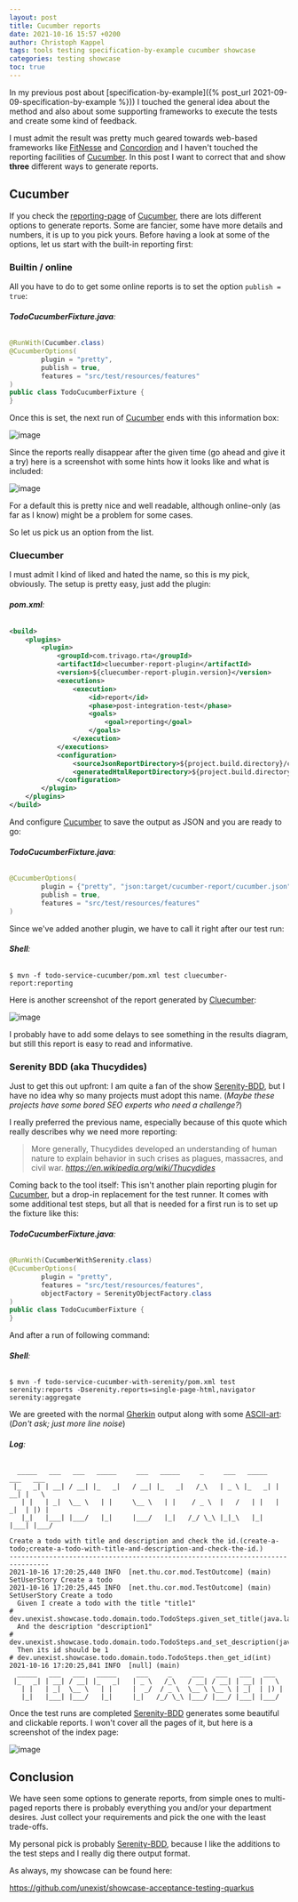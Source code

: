 ```yaml
---
layout: post
title: Cucumber reports
date: 2021-10-16 15:57 +0200
author: Christoph Kappel
tags: tools testing specification-by-example cucumber showcase
categories: testing showcase
toc: true
---
```

In my previous post about
[specification-by-example]({% post_url 2021-09-09-specification-by-example %})) I touched the
general idea about the method and also about some supporting frameworks to execute the tests and
create some kind of feedback.

I must admit the result was pretty much geared towards web-based frameworks like [FitNesse][5] and
[Concordion][3] and I haven't touched the reporting facilities of [Cucumber][4]. In this post I want
to correct that and show **three** different ways to generate reports.

## Cucumber

If you check the [reporting-page][8] of [Cucumber][4], there are lots different options to generate
reports. Some are fancier, some have more details and numbers, it is up to you pick yours. Before
having a look at some of the options, let us start with the built-in reporting first:

### Builtin / online

All you have to do to get some online reports is to set the option `publish = true`:

###### **TodoCucumberFixture.java**:
```java
@RunWith(Cucumber.class)
@CucumberOptions(
        plugin = "pretty",
        publish = true,
        features = "src/test/resources/features"
)
public class TodoCucumberFixture {
}
```

Once this is set, the next run of [Cucumber][4] ends with this information box:

![image](/assets/images/20211016-cucumber-shell.png)

Since the reports really disappear after the given time (go ahead and give it a try) here is a
screenshot with some hints how it looks like and what is included:

![image](/assets/images/20211016-cucumber-report-online.png)

For a default this is pretty nice and well readable, although online-only (as far as I know) might
be a problem for some cases.

So let us pick us an option from the list.

### Cluecumber

I must admit I kind of liked and hated the name, so this is my pick, obviously. The setup is pretty
easy, just add the plugin:

###### **pom.xml**:
```xml
<build>
    <plugins>
        <plugin>
            <groupId>com.trivago.rta</groupId>
            <artifactId>cluecumber-report-plugin</artifactId>
            <version>${cluecumber-report-plugin.version}</version>
            <executions>
                <execution>
                    <id>report</id>
                    <phase>post-integration-test</phase>
                    <goals>
                        <goal>reporting</goal>
                    </goals>
                </execution>
            </executions>
            <configuration>
                <sourceJsonReportDirectory>${project.build.directory}/cucumber-report</sourceJsonReportDirectory>
                <generatedHtmlReportDirectory>${project.build.directory}/generated-report</generatedHtmlReportDirectory>
            </configuration>
        </plugin>
    </plugins>
</build>
```

And configure [Cucumber][4] to save the output as JSON and you are ready to go:

###### **TodoCucumberFixture.java**:
```java
@CucumberOptions(
        plugin = {"pretty", "json:target/cucumber-report/cucumber.json"},
        publish = true,
        features = "src/test/resources/features"
)
```

Since we've added another plugin, we have to call it right after our test run:

###### **Shell**:
```shell
$ mvn -f todo-service-cucumber/pom.xml test cluecumber-report:reporting
```

Here is another screenshot of the report generated by [Cluecumber][2]:

![image](/assets/images/20211016-cucumber-report-cluecumber.png)

I probably have to add some delays to see something in the results diagram, but still this report
is easy to read and informative.

### Serenity BDD (aka Thucydides)

Just to get this out upfront: I am quite a fan of the show [Serenity-BDD][7], but I have no idea why so
many projects must adopt this name. (_Maybe these projects have some bored SEO experts who
need a challenge?_)

I really preferred the previous name, especially because of this quote which really describes why
we need more reporting:

> More generally, Thucydides developed an understanding of human nature to explain behavior in such
crises as plagues, massacres, and civil war.
<cite>https://en.wikipedia.org/wiki/Thucydides</cite>

Coming back to the tool itself: This isn't another plain reporting plugin for [Cucumber][4], but a
drop-in replacement for the test runner. It comes with some additional test steps, but all that is
needed for a first run is to set up the fixture like this:

###### **TodoCucumberFixture.java**:
```java
@RunWith(CucumberWithSerenity.class)
@CucumberOptions(
        plugin = "pretty",
        features = "src/test/resources/features",
        objectFactory = SerenityObjectFactory.class
)
public class TodoCucumberFixture {
}
```

And after a run of following command:

###### **Shell**:
```shell
$ mvn -f todo-service-cucumber-with-serenity/pom.xml test serenity:reports -Dserenity.reports=single-page-html,navigator serenity:aggregate
```

We are greeted with the normal [Gherkin][6] output along with some [ASCII-art][1]: (_Don't ask; just
more line noise_)

###### **Log**:
```gherkin
  _____   ___   ___   _____     ___   _____     _     ___   _____   ___   ___
 |_   _| | __| / __| |_   _|   / __| |_   _|   /_\   | _ \ |_   _| | __| |   \
   | |   | _|  \__ \   | |     \__ \   | |    / _ \  |   /   | |   | _|  | |) |
   |_|   |___| |___/   |_|     |___/   |_|   /_/ \_\ |_|_\   |_|   |___| |___/

Create a todo with title and description and check the id.(create-a-todo;create-a-todo-with-title-and-description-and-check-the-id.)
--------------------------------------------------------------------------------
2021-10-16 17:20:25,440 INFO  [net.thu.cor.mod.TestOutcome] (main) SetUserStory Create a todo
2021-10-16 17:20:25,445 INFO  [net.thu.cor.mod.TestOutcome] (main) SetUserStory Create a todo
  Given I create a todo with the title "title1"                              # dev.unexist.showcase.todo.domain.todo.TodoSteps.given_set_title(java.lang.String)
  And the description "description1"                                         # dev.unexist.showcase.todo.domain.todo.TodoSteps.and_set_description(java.lang.String)
  Then its id should be 1                                                    # dev.unexist.showcase.todo.domain.todo.TodoSteps.then_get_id(int)
2021-10-16 17:20:25,841 INFO  [null] (main)
  _____   ___   ___   _____     ___     _     ___   ___   ___   ___
 |_   _| | __| / __| |_   _|   | _ \   /_\   / __| / __| | __| |   \
   | |   | _|  \__ \   | |     |  _/  / _ \  \__ \ \__ \ | _|  | |) |
   |_|   |___| |___/   |_|     |_|   /_/ \_\ |___/ |___/ |___| |___/
```

Once the test runs are completed [Serenity-BDD][7] generates some beautiful and clickable reports. I
won't cover all the pages of it, but here is a screenshot of the index page:

![image](/assets/images/20211016-cucumber-report-serenity.png)

## Conclusion

We have seen some options to generate reports, from simple ones to multi-paged reports there is
probably everything you and/or your department desires. Just collect your requirements and pick the
one with the least trade-offs.

My personal pick is probably [Serenity-BDD][7], because I like the additions to the test steps and I
really dig there output format.

As always, my showcase can be found here:

<https://github.com/unexist/showcase-acceptance-testing-quarkus>


[1]: https://www.asciiart.eu/
[2]: https://github.com/trivago/cluecumber-report-plugin
[3]: https://concordion.org/
[4]: https://cucumber.io
[5]: http://fitnesse.org/
[6]: https://cucumber.io/docs/gherkin/
[7]: https://serenity-bdd.github.io/theserenitybook/latest/index.html
[8]: https://cucumber.io/docs/cucumber/reporting/
